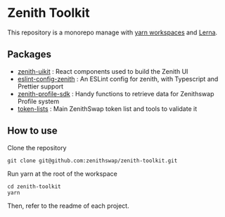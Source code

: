 # Zenith Toolkit

This repository is a monorepo manage with [yarn workspaces](https://classic.yarnpkg.com/en/docs/workspaces/) and [Lerna](https://lerna.js.org/). 

## Packages

- [zenith-uikit](https://github.com/zenithswap/zenith-toolkit/tree/master/packages/zenith-uikit) : React components used to build the Zenith UI
- [eslint-config-zenith](https://github.com/zenithswap/zenith-toolkit/tree/master/packages/eslint-config-zenith) : An ESLint config for zenith, with Typescript and Prettier support
- [zenith-profile-sdk](https://github.com/zenithswap/zenith-toolkit/tree/master/packages/zenith-profile-sdk) : Handy functions to retrieve data for Zenithswap Profile system
- [token-lists](https://github.com/zenithswap/zenith-toolkit/tree/master/packages/token-lists) : Main ZenithSwap token list and tools to validate it

## How to use

Clone the repository 

```
git clone git@github.com:zenithswap/zenith-toolkit.git
```

Run yarn at the root of the workspace

```
cd zenith-toolkit
yarn
```

Then, refer to the readme of each project.
